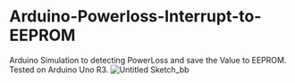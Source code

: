 # Arduino-Powerloss-Interrupt-to-EEPROM
Arduino Simulation to detecting PowerLoss and save the Value to EEPROM.
Tested on Arduino Uno R3.
![Untitled Sketch_bb](https://user-images.githubusercontent.com/34183569/158731756-0305aa4c-bbae-4e22-97ce-530b23734c2e.jpg)
